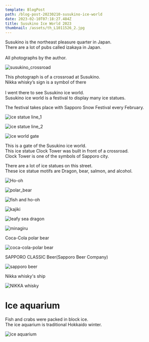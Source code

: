 ```yaml
---
template: BlogPost
path: /blog-post-20230210-susukino-ice-world
date: 2023-02-10T07:18:27.484Z
title: Susukino Ice World 2023
thumbnail: /assets/th_L1011526_2.jpg
---
```

Susukino is the northeast pleasure quarter in Japan.\
There are a lot of pubs called izakaya in Japan.\
\
All photographs by the author.

![](/assets/th_L1011574_2.jpg "susukino_crossroad")

This photograph is of a crossroad at Susukino.\
Nikka whisky’s sign is a symbol of there\
\
I went there to see Susukino ice world.\
Susukino ice world is a festival to display many ice statues.

The festival takes place with Sapporo Snow Festival every February.

![](/assets/th_L1011505_2.jpg "ice statue line_1")

![](/assets/th_L1011571_2.jpg "ice statue line_2")

![](/assets/th_L1011490_2.jpg "ice world gate")

This is a gate of the Susukino ice world.\
This ice statue Clock Tower was built in front of a crossroad.\
Clock Tower is one of the symbols of Sapporo city.

There are a lot of ice statues on this street.\
These ice statue motifs are Dragon, bear, salmon, and alcohol.

![](/assets/th_L1011498_2.jpg "Ho-oh")

![](/assets/th_L1011511_2.jpg "polar_bear")

![](/assets/th_L1011517.jpg "fish and ho-oh")

![](/assets/th_L1011537_2.jpg "kajiki")

![](/assets/th_L1011540_2.jpg "leafy sea dragon")

![](/assets/th_L1011545_2.jpg "minagiru")

C﻿oca-Cola polar bear

![](/assets/th_L1011567_2.jpg "coca-cola-polar bear")

S﻿APPORO CLASSIC Beer(Sapporo Beer Company)

![](/assets/th_L1011569_2.jpg "sapporo beer")

Nikka whisky's ship

![](/assets/th_L1011494_2.jpg "NIKKA whisky")

# Ice aquarium

Fish and crabs were packed in block ice.\
The ice aquarium is traditional Hokkaido winter.

![](/assets/th_L1011492_2.jpg "ice aquarium")
